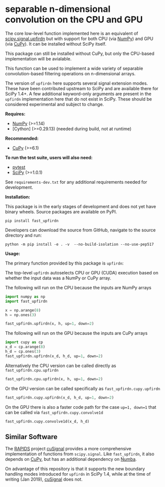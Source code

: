 # separable n-dimensional convolution on the CPU and GPU

The core low-level function implemented here is an equivalent of
[scipy.signal.upfirdn] but with support for both CPU (via [NumPy]) and GPU
(via [CuPy]). It can be installed without SciPy itself.

This package can still be installed without CuPy, but only the CPU-based
implementation will be avialable.

This function can be used to implement a wide variety of separable
convolution-based filtering operations on n-dimensional arrays.

The version of ``upfirdn`` here supports several signal extension modes. These
have been contributed upstream to SciPy and are available there for SciPy 1.4+.
A few additional keyword-only arguments are present in the ``upfirdn``
implementation here that do not exist in SciPy. These should be considered
experimental and subject to change.

**Requires:**

- [NumPy]  (>=1.14)
- [Cython]  (>=0.29.13)  (needed during build, not at runtime)

**Recommended:**

- [CuPy]  (>=6.1)

**To run the test suite, users will also need:**

- [pytest]
- [SciPy]  (>=1.0.1)


See ``requirements-dev.txt`` for any additional requirements needed for
development.

**Installation:**

This package is in the early stages of development and does not yet have
binary wheels. Source packages are available on PyPI.

```
pip install fast_upfirdn
```

Developers can download the source from GitHub, navigate to the source
directory and run:

```
python -m pip install -e . -v  --no-build-isolation --no-use-pep517
```

**Usage:**

The primary function provided by this package is `upfirdn`:

The top-level ``upfirdn`` autoselects CPU or GPU (CUDA) execution based on
whether the input data was a NumPy or CuPy array.


The following will run on the CPU because the inputs are NumPy arrays
```Python
import numpy as np
import fast_upfirdn

x = np.arange(8)
h = np.ones(3)

fast_upfirdn.upfirdn(x, h, up=1, down=2)
```

The following will run on the GPU because the inputs are CuPy arrays
```Python
import cupy as cp
x_d = cp.arange(8)
h_d = cp.ones(3)
fast_upfirdn.upfirdn(x_d, h_d, up=1, down=2)
```

Alternatively the CPU version can be called directly as
``fast_upfirdn.cpu.upfirdn``

```Python
fast_upfirdn.cpu.upfirdn(x, h, up=1, down=2)
```

Or the GPU version can be called specifically as ``fast_upfirdn.cupy.upfirdn``
```Python
fast_upfirdn.cupy.upfirdn(x_d, h_d, up=1, down=2)
```

On the GPU there is also a faster code path for the case ``up=1, down=1`` that
can be called via ``fast_upfirdn.cupy.convolve1d``
```Python
fast_upfirdn.cupy.convolve1d(x_d, h_d)
```

## Similar Software

The [RAPIDS] project [cuSignal] provides a more comprehensive implementation
of functions from ``scipy.signal``. Like ``fast_upfirdn``, it also depends on
[CuPy], but has an additional dependency on [Numba].

On advantage of this repository is that it supports the new boundary handling
modes introduced for ``upfirdn`` in SciPy 1.4, while at the time of writing
(Jan 2019), [cuSignal] does not.


[conda]: https://docs.conda.io/en/latest/
[CuPy]: https://cupy.chainer.org
[cuSignal]: https://github.com/rapidsai/cusignal
[Numba]: numba.pydata.org
[NumPy]: https://numpy.org/
[PyPI]: https://pypi.org
[pytest]: https://docs.pytest.org/en/latest/
[RAPIDS]: https://rapids.ai
[SciPy]: https://scipy.org
[scikit-image]: https://scikit-image.org
[scipy.signal.upfirdn]: https://docs.scipy.org/doc/scipy/reference/generated/scipy.signal.upfirdn.html
